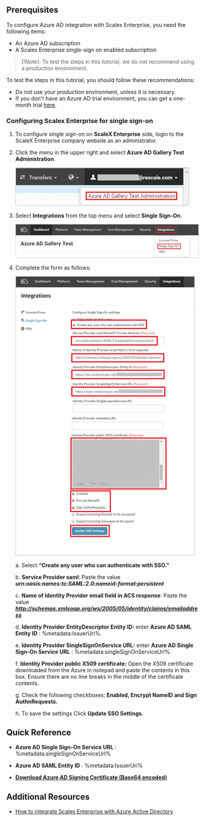 ## Prerequisites

To configure Azure AD integration with Scalex Enterprise, you need the following items:

- An Azure AD subscription
- A Scalex Enterprise single-sign on enabled subscription

> [!Note]:
> To test the steps in this tutorial, we do not recommend using a production environment.

To test the steps in this tutorial, you should follow these recommendations:

- Do not use your production environment, unless it is necessary.
- If you don't have an Azure AD trial environment, you can get a one-month trial [here](https://azure.microsoft.com/pricing/free-trial/).

### Configuring Scalex Enterprise for single sign-on

1. To configure single sign-on on **ScaleX Enterprise** side, login to the ScaleX Enterprise company website as an administrator.

2. Click the menu in the upper right and select **Azure AD Gallery Test Administration**.

	![Configure Single Sign-On](./media/test_admin.png) 

3. Select **Integrations** from the top menu and select **Single Sign-On**.

	![Configure Single Sign-On](./media/admin_sso.png) 

4. Complete the form as follows:

	![Configure Single Sign-On](./media/scalex_admin_save.png) 
	
	a. Select **“Create any user who can authenticate with SSO.”**

	b. **Service Provider saml**: Paste the value ***urn:oasis:names:tc:SAML:2.0:nameid-format:persistent***

	c. **Name of Identity Provider email field in ACS response**: Paste the value ***http://schemas.xmlsoap.org/ws/2005/05/identity/claims/emailaddress***

	d. **Identity Provider EntityDescriptor Entity ID:** enter **Azure AD SAML Entity ID** : %metadata:IssuerUri%.

	e. **Identity Provider SingleSignOnService URL:** enter **Azure AD Single Sign-On Service URL** : %metadata:singleSignOnServiceUrl%.

	f. **Identity Provider public X509 certificate:** Open the X509 certificate downloaded from the Azure in notepad and paste the contents in this box. Ensure there are no line breaks in the middle of the certificate contents.
	
	g. Check the following checkboxes: **Enabled, Encrypt NameID and Sign AuthnRequests.**

	h. To save the settings Click **Update SSO Settings**.

## Quick Reference

* **Azure AD Single Sign-On Service URL** : %metadata:singleSignOnServiceUrl%

* **Azure AD SAML Entity ID** : %metadata:IssuerUri%

* **[Download Azure AD Signing Certificate (Base64 encoded)](%metadata:certificateDownloadBase64Url%)**


## Additional Resources

* [How to integrate Scalex Enterprise with Azure Active Directory](active-directory-saas-scalexenterprise-tutorial.md)

